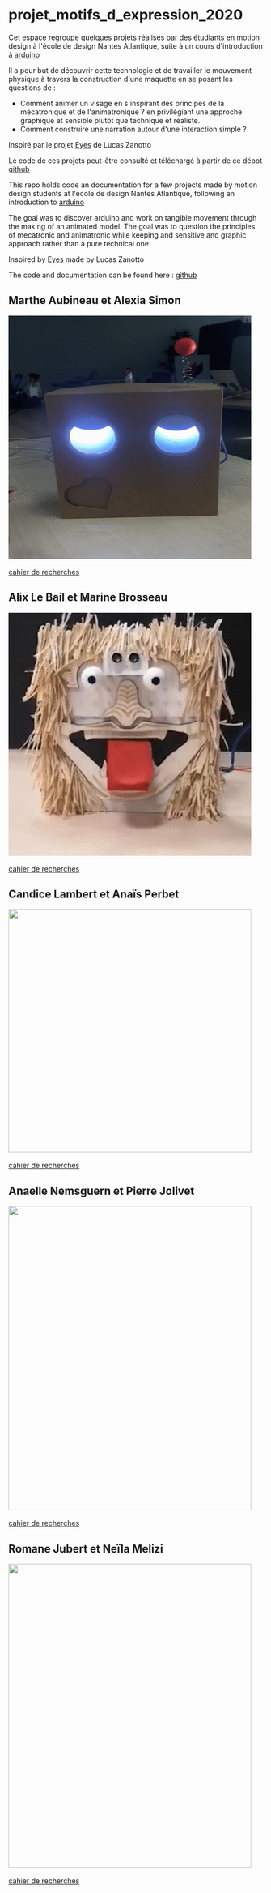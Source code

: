 # projet_motifs_d_expression_2020

Cet espace regroupe quelques projets réalisés par des étudiants en motion design à l'école de design Nantes Atlantique, suite à un cours d'introduction à [arduino](https://www.arduino.cc/)

Il a pour but de découvrir cette technologie et de travailler le mouvement physique à travers la construction d'une maquette en se posant les questions de : 
- Comment animer un visage en s'inspirant des principes de la mécatronique et de l'animatronique ? en privilégiant une approche graphique et sensible plutôt que technique et réaliste.
- Comment construire une narration autour d'une interaction simple ?

Inspiré par le projet [Eyes](https://www.lucaszanotto.com/portfolio/eyes) de Lucas Zanotto

Le code de ces projets peut-être consulté et téléchargé à partir de ce dépot [github](https://github.com/AtelierNum/projet_motifs_d_expression_2020)

This repo holds code an documentation for a few projects made by motion design students at l'école de design Nantes Atlantique, following an introduction to [arduino](https://www.arduino.cc/)


The goal was to discover arduino and work on tangible movement through the making of an animated model. The goal was to question the principles of mecatronic and animatronic while keeping and sensitive and graphic approach rather than a pure technical one.

Inspired by [Eyes](https://www.lucaszanotto.com/portfolio/eyes) made by Lucas Zanotto

The code and documentation can be found here : [github](https://github.com/AtelierNum/projet_motifs_d_expression_2020)


## Marthe Aubineau et Alexia Simon

<img src="Marthe_et_Alexia/gif.gif" width="480" height="480" />

[cahier de recherches](https://www.lescahiersdudesign.fr/arduino-marthe-alexia)

## Alix Le Bail et Marine Brosseau

<img src="Alix_et_Marine/gif.gif" width="480" height="480" />

[cahier de recherches](https://www.lescahiersdudesign.fr/arduino-marine-alix)


## Candice Lambert et Anaïs Perbet

<img src="Candice_et_Anais/gif.gif" width="480" height="480" />

[cahier de recherches](https://www.lescahiersdudesign.fr/arduino-lambert-perbet)


## Anaelle Nemsguern et Pierre Jolivet

<img src="Anaelle_et_Pierre/gif.gif" width="480" height="600" />

[cahier de recherches](https://github.com/AtelierNum/projet_motifs_d_expression_2020/Anaelle_et_Pierre/cahier_de_recherches.pdf)


## Romane Jubert et Neïla Melizi

<img src="Romane_et_Neila/gif.gif" width="480" height="600" />

[cahier de recherches](https://github.com/AtelierNum/projet_motifs_d_expression_2020/Romane_et_Neila/cahier_de_recherches.pdf)


